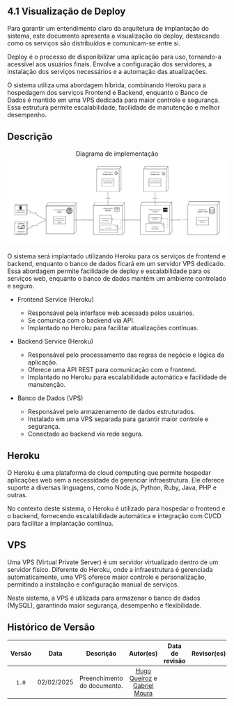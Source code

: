 ## 4.1  Visualização de Deploy

Para garantir um entendimento claro da arquitetura de implantação do sistema, este documento apresenta a visualização do deploy, destacando como os serviços são distribuídos e comunicam-se entre si.

Deploy é o processo de disponibilizar uma aplicação para uso, tornando-a acessível aos usuários finais. Envolve a configuração dos servidores, a instalação dos serviços necessários e a automação das atualizações.

O sistema utiliza uma abordagem híbrida, combinando Heroku para a hospedagem dos serviços Frontend e Backend, enquanto o Banco de Dados é mantido em uma VPS dedicada para maior controle e segurança. Essa estrutura permite escalabilidade, facilidade de manutenção e melhor desempenho.

## Descrição

<center> Diagrama de implementação </center>

<img src="https://github.com/UnBArqDsw2024-2/2024.2_G6_Agenda_Entrega_02/blob/main/docs/foco1/DiagramaImplementa%C3%A7%C3%A3oV2.jpg?raw=true">

O sistema será implantado utilizando Heroku para os serviços de frontend e backend, enquanto o banco de dados ficará em um servidor VPS dedicado. Essa abordagem permite facilidade de deploy e escalabilidade para os serviços web, enquanto o banco de dados mantém um ambiente controlado e seguro.

- Frontend Service (Heroku)
    - Responsável pela interface web acessada pelos usuários.
    - Se comunica com o backend via API.
    - Implantado no Heroku para facilitar atualizações contínuas.

- Backend Service (Heroku)
    - Responsável pelo processamento das regras de negócio e lógica da aplicação.
    - Oferece uma API REST para comunicação com o frontend.
    - Implantado no Heroku para escalabilidade automática e facilidade de manutenção.

- Banco de Dados (VPS)
    - Responsável pelo armazenamento de dados estruturados.
    - Instalado em uma VPS separada para garantir maior controle e segurança.
    - Conectado ao backend via rede segura.

## Heroku

O Heroku é uma plataforma de cloud computing que permite hospedar aplicações web sem a necessidade de gerenciar infraestrutura. Ele oferece suporte a diversas linguagens, como Node.js, Python, Ruby, Java, PHP e outras.

No contexto deste sistema, o Heroku é utilizado para hospedar o frontend e o backend, fornecendo escalabilidade automática e integração com CI/CD para facilitar a implantação contínua.

## VPS

Uma VPS (Virtual Private Server) é um servidor virtualizado dentro de um servidor físico. Diferente do Heroku, onde a infraestrutura é gerenciada automaticamente, uma VPS oferece maior controle e personalização, permitindo a instalação e configuração manual de serviços.

Neste sistema, a VPS é utilizada para armazenar o banco de dados (MySQL), garantindo maior segurança, desempenho e flexibilidade.

## Histórico de Versão

| Versão | Data | Descrição | Autor(es) | Data de revisão | Revisor(es) |
| :-: | :-: | :-: | :-: | :-: | :-: |
| `1.0` | 02/02/2025  | Preenchimento do documento. | [Hugo Queiroz](https://github.com/melohugo) e  [Gabriel Moura](https://github.com/thegm445) | | |
